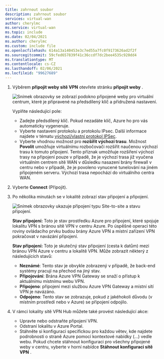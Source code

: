 ```yaml
---
title: zahrnout soubor
description: zahrnout soubor
services: virtual-wan
author: cherylmc
ms.service: virtual-wan
ms.topic: include
ms.date: 02/04/2021
ms.author: cherylmc
ms.custom: include file
ms.openlocfilehash: 614a13a140453e3c7ed55a7fc0f9173626ad2f2f
ms.sourcegitcommit: 59cfed657839f41c36ccdf7dc2bee4535c920dd4
ms.translationtype: MT
ms.contentlocale: cs-CZ
ms.lasthandoff: 02/06/2021
ms.locfileid: "99627689"
---
```

1. Výběrem **připojit weby sítě VPN** otevřete stránku **připojit weby** .

    ![Snímek obrazovky se zobrazí podokno připojené weby pro virtuální centrum, které je připravené na předsdílený klíč a přidružená nastavení.](./media/virtual-wan-tutorial-connect-vpn-site-include/connect.png "připojit")

   Vyplňte následující pole:

   * Zadejte předsdílený klíč. Pokud nezadáte klíč, Azure ho pro vás automaticky vygeneruje.
   * Vyberte nastavení protokolu a protokolu IPsec. Další informace najdete v tématu [výchozí/vlastní protokol IPSec](../articles/virtual-wan/virtual-wan-ipsec.md).
   * Vyberte vhodnou možnost pro **rozšířit výchozí trasu**. Možnost **Povolit** umožňuje virtuálnímu rozbočovači rozšířit naučenou výchozí trasu k tomuto připojení. Tento příznak umožňuje rozšíření výchozí trasy na připojení pouze v případě, že je výchozí trasa již vyučena virtuálním centrem sítě WAN v důsledku nasazení brány firewall v centru nebo v případě, že je povoleno vynucené tunelování na jiném připojeném serveru. Výchozí trasa nepochází do virtuálního centra WAN.

2. Vyberte **Connect** (Připojit).
3. Po několika minutách se v lokalitě zobrazí stav připojení a připojení.

   ![Snímek obrazovky ukazuje připojení typu Site-to-site a stavu připojení.](./media/virtual-wan-tutorial-connect-vpn-site-include/status.png "status")

   **Stav připojení:** Toto je stav prostředku Azure pro připojení, které spojuje lokalitu VPN s bránou sítě VPN v centru Azure. Po úspěšné operaci této roviny ovládacího prvku budou brány Azure VPN a místní zařízení VPN pokračovat v navázání připojení.

   **Stav připojení:** Toto je skutečný stav připojení (cesta k datům) mezi bránou VPN Azure v centru a lokalitě VPN. Může zobrazit některý z následujících stavů:

    * **Neznámé**: Tento stav je obvykle zobrazený v případě, že back-end systémy pracují na přechod na jiný stav.
    * **Připojování**: Brána Azure VPN Gateway se snaží o přístup k aktuálnímu místnímu webu VPN.
    * **Připojeno**: připojení mezi službou Azure VPN Gateway a místní sítí VPN je navázáno.
    * **Odpojeno**: Tento stav se zobrazuje, pokud z jakéhokoli důvodu (v místním prostředí nebo v Azure) se připojení odpojilo.
4. V rámci lokality sítě VPN Hub můžete také provést následující akce: 

   * Upravte nebo odstraňte připojení VPN.
   * Odstraní lokalitu v Azure Portal.
   * Stáhněte si konfiguraci specifickou pro každou větev, kde najdete podrobnosti o straně Azure pomocí kontextové nabídky (...) vedle webu. Pokud chcete stáhnout konfiguraci pro všechny připojené weby v centru, vyberte v horní nabídce **Stáhnout konfiguraci sítě VPN** .
